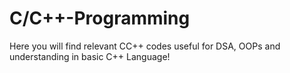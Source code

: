 # C/C++-Programming
Here you will find relevant CC++ codes useful for DSA, OOPs and understanding in basic C++ Language!
